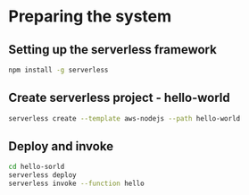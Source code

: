 # Preparing the system
## Setting up the serverless framework
```bash
npm install -g serverless
```
## Create serverless project - hello-world
```bash
serverless create --template aws-nodejs --path hello-world
```
## Deploy and invoke
```bash
cd hello-sorld
serverless deploy
serverless invoke --function hello
